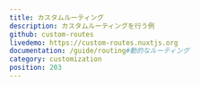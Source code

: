 ```yaml
---
title: カスタムルーティング
description: カスタムルーティングを行う例
github: custom-routes
livedemo: https://custom-routes.nuxtjs.org
documentation: /guide/routing#動的なルーティング
category: customization
position: 203
---
```

